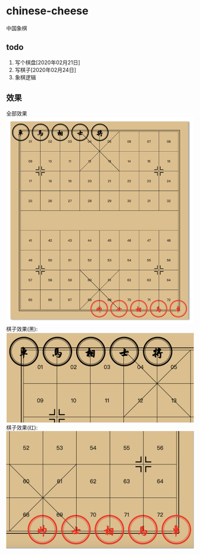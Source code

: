 # chinese-cheese
中国象棋

## todo
1. 写个棋盘[2020年02月21日]
2. 写棋子[2020年02月24日]
3. 象棋逻辑

## 效果
全部效果
![2020-02-24](./demo/demo1.png "最新效果图")
棋子效果(黑):
![黑方](./demo/demo2.png)
棋子效果(红):
![红方](./demo/demo3.png)